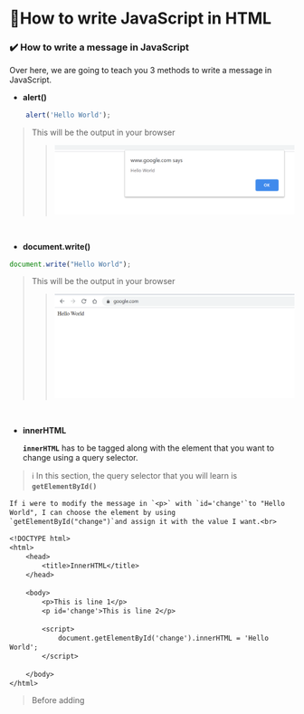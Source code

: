 # :triangular_flag_on_post:How to write JavaScript in HTML

### :heavy_check_mark: How to write a message in JavaScript

Over here, we are going to teach you 3 methods to write a message in JavaScript.

* **alert\(\)**

```javascript
    alert('Hello World');
``` 
> This will be the output in your browser
>> ![](.gitbook/assets/image%20%289%29.png)

<br>

* **document.write\(\)**

```javascript
document.write("Hello World");
```

> This will be the output in your browser
>> ![](.gitbook/assets/image%20%2815%29.png)

<br>

* **innerHTML**

    **`innerHTML`** has to be tagged along with the element that you want to change using a query selector.<br>

> :information_source:  In this section, the query selector that you will learn is **`getElementById()`**


    If i were to modify the message in `<p>` with `id='change'`to "Hello World", I can choose the element by using `getElementById("change")`and assign it with the value I want.<br>

```markup
<!DOCTYPE html>
<html>
    <head>
        <title>InnerHTML</title>
    </head>

    <body>
        <p>This is line 1</p>
        <p id='change'>This is line 2</p>

        <script>
            document.getElementById('change').innerHTML = 'Hello World';
        </script>

    </body>
</html>
```

> Before adding <script>
>> ![](.gitbook/assets/gitbook_innerhtml_before.jpg)


> After adding <script>
>> ![](.gitbook/assets/gitbook_innerhtml_after.jpg)


### :heavy_check_mark: To write JavaScript in a HTML file

We need to include **`<script>   </script>`** in the **`<body>`** of the HTML element.

```markup
<!DOCTYPE html>
<html>
    <head>
        <title>This is the HTML Page</title>
    </head>

    <body>
        <p>Let's try writing JavaScript in HTML!</p>
        <p id='this'>Try This!</p>

        <script>
            alert('Hello World');
            document.write('I love WebLaunch');
            document.getElementById('this').innerHTML='Change to This!';
            
        </script>

    </body>
</html>
```

These are the outputs:

> alert\(\'Hello World\'\);
>> ![](.gitbook/assets/gitbook_js_html_1.jpg)

> document.write\(\'I love WebLaunch\'\);
>> ![](.gitbook/assets/gitbook_js_html_2.jpg)

> document.getElementById\(\'this\'\).innerHTML=\'Change to This!\';
>> ![](.gitbook/assets/gitbook_js_html_3.jpg)
